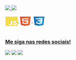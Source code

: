 <div>
  <a href="https://github.com/glaucopaleta">
  <img height="180em" src="https://github-readme-stats.vercel.app/api?username=glaucopaleta&show_icons=true&theme=tokyonight&include_all_commits=true&count_private=true"/>
  <img height="180em" src="https://github-readme-stats.vercel.app/api/top-langs/?username=glaucopaleta&layout=compact&langs_count=6&theme=tokyonight"/>
</div>
<div style="display: inline_block"><br>
  <img align="center" alt="Js" height="30" width="40" src="https://raw.githubusercontent.com/devicons/devicon/master/icons/javascript/javascript-plain.svg ">
  <img align="center" alt="HTML" height="30" width="40" src="https://raw.githubusercontent.com/devicons/devicon/master/icons/html5/html5-original.svg ">
  <img align="center" alt="CSS" height="30" width="40" src="https://raw.githubusercontent.com/devicons/devicon/master/icons/css3/css3-original.svg ">
</div>
 
 <br>
 
  ### Me siga nas redes sociais!
 
<div>
  <a href="https://instagram.com/_glaucopaleta" target="_blank"><img src="https://img.shields.io/badge/-Instagram-%23E4405F?style=for-the- badge&logo=instagram&logoColor=white" target="_blank"></a>
  <a href="https://www.linkedin.com/in/glauco-paleta-87a894168/" target="_blank"><img src="https://img.shields.io/badge/-LinkedIn-%230077B5?style= for-the-badge&logo=linkedin&logoColor=white" target="_blank"></a>
  <a href="https://twitter.com/glaucopaleta" target="_blank"><img src="https://img.shields.io/twitter/url?style=social&url=https%3A%2F%2Ftwitter.com%2Fglaucopaleta target="_blank"></a>

</div>
